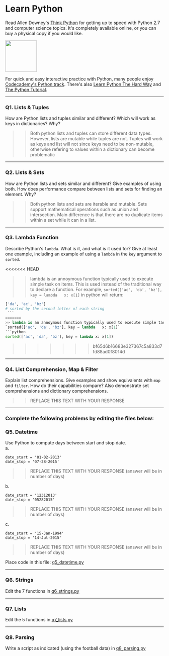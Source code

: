 # Learn Python

Read Allen Downey's [Think Python](http://www.greenteapress.com/thinkpython/) for getting up to speed with Python 2.7 and computer science topics. It's completely available online, or you can buy a physical copy if you would like.

<a href="http://www.greenteapress.com/thinkpython/"><img src="img/think_python.png" style="width: 100px;" target="_blank"></a>

For quick and easy interactive practice with Python, many people enjoy [Codecademy's Python track](http://www.codecademy.com/en/tracks/python). There's also [Learn Python The Hard Way](http://learnpythonthehardway.org/book/) and [The Python Tutorial](https://docs.python.org/2/tutorial/).

---

### Q1. Lists &amp; Tuples

How are Python lists and tuples similar and different? Which will work as keys in dictionaries? Why?

>> Both python lists and tuples can store different data types. However, lists are mutable while tuples are not. Tuples will work as keys and list will not since keys need to be non-mutable, otherwise refering to values within a dictionary can become problematic

---

### Q2. Lists &amp; Sets

How are Python lists and sets similar and different? Give examples of using both. How does performance compare between lists and sets for finding an element. Why?

>> Both python lists and sets are iterable and mutable. Sets support mathematical operations such as union and intersection. Main difference is that there are no duplicate items within a set while it can in a list. 

---

### Q3. Lambda Function

Describe Python's `lambda`. What is it, and what is it used for? Give at least one example, including an example of using a `lambda` in the `key` argument to `sorted`.

<<<<<<< HEAD
>> lambda is an annoymous function typically used to execute simple task on items. This is used instead of the traditional way to declare a function. For example, `sorted(['ac', 'da', 'bz'], key = lambda   x: x[1]` in python will return: 
   ```python
   ['da', 'ac', 'bz']
   # sorted by the second letter of each string  
    ```
=======
>> lambda is an	annoymous function typically used to execute simple task on items. This is used instead of the traditional way to declare a	function. For example,
   `sorted(['ac', 'da', 'bz'], key = lambda   x: x[1]`
   ```python
   sorted(['ac', 'da', 'bz'], key = lambda x: x[1])
   ```
>>>>>>> bf65d6b16683e327367c5a833d7fd88ad0f8014d

---

### Q4. List Comprehension, Map &amp; Filter

Explain list comprehensions. Give examples and show equivalents with `map` and `filter`. How do their capabilities compare? Also demonstrate set comprehensions and dictionary comprehensions.

>> REPLACE THIS TEXT WITH YOUR RESPONSE

---

### Complete the following problems by editing the files below:

### Q5. Datetime
Use Python to compute days between start and stop date.   
a.  

```
date_start = '01-02-2013'    
date_stop = '07-28-2015'
```

>> REPLACE THIS TEXT WITH YOUR RESPONSE (answer will be in number of days)

b.  
```
date_start = '12312013'  
date_stop = '05282015'  
```

>> REPLACE THIS TEXT WITH YOUR RESPONSE (answer will be in number of days)

c.  
```
date_start = '15-Jan-1994'      
date_stop = '14-Jul-2015'  
```

>> REPLACE THIS TEXT WITH YOUR RESPONSE  (answer will be in number of days)

Place code in this file: [q5_datetime.py](python/q5_datetime.py)

---

### Q6. Strings
Edit the 7 functions in [q6_strings.py](python/q6_strings.py)

---

### Q7. Lists
Edit the 5 functions in [q7_lists.py](python/q7_lists.py)

---

### Q8. Parsing
Write a script as indicated (using the football data) in [q8_parsing.py](python/q8_parsing.py)





